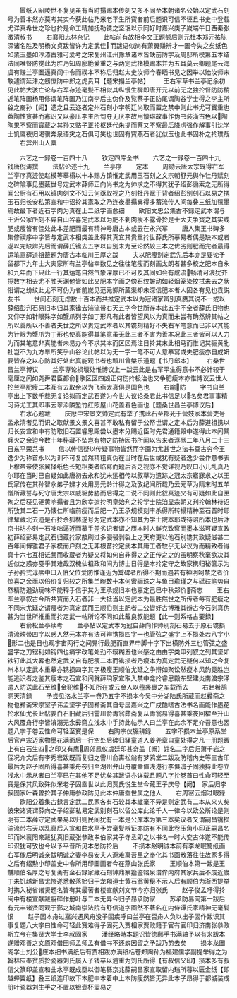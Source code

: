 <!-- { "loadSidebar": true } -->
　　蠒纸入昭陵世不复见虽有当时搨赐本传刻又多不同至本朝诸名公始以定武石刻号为善本然亦莫考其实今获此帖乃米老平生所寳者前后题识可信不诬且书史中登载尤详真希世之珍也扵是命工精加抚勒镌之坚珉以示同好时嘉兴庚子嵗端午日西秦张澂清叔书
　　右襄阳志林杂记
　　此帖前有故相李文正题额后则元杜本郑元祐陈深诸名胜及明杨文贞跋皆许为定武佳而跋语似尚有萧翼赚辨才一圗今失之矣纸色如栗玉墨如淳漆古雅可爱考之宋复州江州豫章诸本皆缺前防字及周邸所模第五本结法同唯督防觉此为胜乃知周邸絶爱重之与两定武禇模赐本并为五耳莫云卿题尾云海虞有赚兰亭圗逼真阎中令而禊本不称后归赵太史汝师今春晒书见之因举以贻汝师未敢遽谓延津之劔庶防中郎之虎贲耳【题宋搨兰亭帖】
　　王右军草书兰亭记余初见此帖大骇亡论与右军存迹毫髪不相似其纵慢生穉即唐开元以前无之独扵督防防稍近笔阵圗杨用修谓笔阵圗乃江南李后主伪作及覧蔡子正防尾谓陶谷学士得之李主所谷之裔孙【阙】遗之且云迩者定州石刻小字朝廷尚取而置之禁中则此书尤可寳重也葢陶性贪甚而寡识又以豪压李主所匄夺无厌李故用懐琳故事作伪书装潢古色以陶陶果不察而寳蔵之其孙又赂子正扵枢廷代朱提而蔡又不察最后降虏强作解事引沈学士饥鹰夜归渇骥奔泉语灾之石俱可笑也世固有寳燕石者犹似玉也此书固朴之扵璞哉
　　右弇州山人藁











　　六艺之一録卷一百四十八
　　钦定四库全书
　　六艺之一録卷一百四十九　　钱唐倪涛撰
　　法帖论述十九
　　兰亭序
　　定本
　　周勋云唐太宗既得右军兰亭序真迹使赵模等摹榻以十本赐方镇惟定武用玉石刻之文宗朝舒元舆作牡丹赋刻之碑隂事见墨薮世号定武本薛师正向尚书之为帅求之不得其犹子绍彭徧索之无所得闻公厨有石用以镇肉刻文不知云何亟取视之乃刻牡丹赋于背者绍彭别刻石以易之携玉石归长安私第宣和中诏扵其家取之乃连夜墨搨兾得多蓄流传人间每叠三纸加氊墨焉故最下者近石字肉为真在上二纸字画愈细
　　欧阳文忠公集古不録定武本谓与王沂公家所刻不异自山谷喜定武本以为肥不剰肉瘦不露骨扵是士大夫争寳之其实或肥或瘦皆有佳处此本差肥而最有精神号唐古本或云在永兴军
　　唐人集王书碑多集修禊序中字皆与定武本相类盖此得其真宜其贵重扵世薛氏所摹易者偶是缺本或者遂以完缺辨先后而谓薛氏镵去五字以自别未为至论然较三本之优劣则肥而完者最得运笔意薛道祖籖题为唐古本临川王厚之跋
　　夫以肥瘦别定武先后本亦是要论予留都下九年士大夫家所有兰亭帖幸数见之往往笔瘦而刻画太朗者甚多校之肥本自永和九年而下只此一行其运笔自然气象深厚已不可及其间如会有咸流畅清可浪犹齐揽数字相去尤不胜天渊他皆如此又肥本字画之傍石纹皴动如轻烟笼染抆拭未去之状俗谓之纷纹此尤不可伪为者前嵗见范元卿所蔵渠却未深信肥本者人固各有见也袁説友书
　　世间石刻无虑数十百本而共推定武本以为冠诸家辨别真赝其说不一或以薛绍彭刋石易旧本归其家镵去湍流带右天五字今世所存本此五字不全者薛氏旧物也又仰字如针眼殊字如蟹爪列字如丁形凡有此者皆望风以为真而未尝有确然辨其帖之所以善所以不善者夫世之所以贵定武本者以其镌刻精好不失右军笔意而已非以其能为针眼为蟹爪为丁形也使真能得其笔意虽无此三者不害为善本况此三者皆可以人力为而其笔意非真能者未易办今不求其本而区区焉注目扵其末此相马而惟记其骊黄牝牡岂不为九方臯所笑乎山谷论此帖以为无一字一笔不可人意摹冩或失肥瘦亦自成妍要皆存之以心防其好处此真能观书者也贑川曾槃乐道题【书丹邱本】
　　右桑世昌兰亭博议
　　兰亭専论损壊处惟博议上一跋云此是右军平生得意书不必计较于毫厘之间如尧舜君臣都俞歌区区四凶正何伤扵极治也又争肥瘦本亦惟愽议云世人扵兰亭肥瘦二本互有去取余以为飞燕太真俱是国色也
　　右喻防
　　字书自兰亭出上下数千载无复论拟而定武石遂为今世大议论桑君此书信足以名矣君事事精习诗尤工其即事云翠添隣堑竹红照屋山花盖着色画也【题桑世昌兰亭博议后】
　　右水心题跋
　　庆厯中宋景文帅定武有举子携此石至郡死于营妓家本营吏号孟永清者见而识之取献景文景文喜甚不敢私有留于公帑世谓之定本后为薛道祖携以归长安宣和中有防取旧石置睿思殿尝以墨本分赐近臣时先君通籍殿中遂得此本间闗兵火之余迨今数十年秘藏不坠岂有物之防持因书所闻以告来者淳熈二年八月二十三日东平荣芑书
　　信以传信疑以传疑事物皆然而字画为尤甚世之法书亘古穷今王逸少为称首永以为训不可复加然精粗真伪在当时在后世或犹有疑者逸少尝作意书表上穆帝帝使张翼择纸色长短相类者临冩而题后荅之视亦不觉详视乃叹曰小儿乱真乃尔耶在当时巳自疑如此唐初去永和犹未逺相传以叙草为遗踪之冠太宗寤寐求之以王氏家传在其孙智永弟子辨才处用房元龄计得之及攷纪闻所载乃云元草为隋末时五羊僧所藏誓与死守唐太宗以威驱势胁而后得之二说不同则此叙真迹又有可疑如此自匣殉之后获见硬黄响搨者且为欣幸迨扵明皇始刋之扵学士院洎显宗朝又刋扵翰林待诏所攷其二石一乃懐仁所临前瘦而后肥一乃王承规模刻丰杀得所转搨精神至石晋时耶律辇蔵北去遗是石扵杀狐林遂号为定武本亦不知其为学士院本耶或待诏所本也后汴京书坊亦刻一石咄咄逼近而摹手差劣识者谓之赝本时人鲜克致察而墨本滋可疑宣政初薛绍彭易定武石归蔵扵家敲刷过多骎骎剥裂上之天府更以他石别镌其致疑滋甚二百年间博雅君子家模而户刻之无非根苗扵定武本其庸工者駮乎无以议为而精致者得真十六七互相诋訾而收蔵者为疑又将如何自非得之之正传之之的虽明察秋毫欲决其近似之惑亦戞乎其难哉双槐仙祖政和间为博士日得是本扵定守之故家携归秘箧示为子孙矜式淳熈中□入伯父位爱防惟谨近为鬻碑者所得不期而遇若有神明呵禁之者价惊喜之余亟以倍价复归较之所集兰畹数十本何啻骊珠之与鱼目瑜瑾之与碔砆笔势自然精防遒劲玩味不能释手信乎其为王承规旧本也嘉定己巳中秋郑价斋志
　　王右军兰亭叙古今所共寳而入石者非一大抵当以定武本为最胜然世之所传者每有肥瘦之不同宋尤延之谓瘦者为真定武而王顺伯则主肥者二公皆好古博雅其辨古今石刻真伪甚为当世所推重而扵定武一帖所论不同如此戴良叔能题【此一则系格古要録】
　　右俞松兰亭续考
　　兰亭帖以定武本为冠自薛向作帅别刻石易去于原石镌损清流映带四字以惑人然元本亦有法可辨镌损四字一也管弦之盛字上不损处若八字小形二也是日也观宇宙两行之间界行最肥而直界申脚十字下出横防外三也管弦之盛盛字之刀锯利如钩四也痛字改笔处劲不糢糊五也兴感之由由字类申列叙之列其坚如铁钉此其大畧也然定武又自有肥瘦二本而镌损者乃瘦本为真定武无疑何以知之今复州本以定武本重摹亦镌损四字其字极瘦王顺伯尤延之争辩如聚讼然瘦本风韵竟胜岂能逃识者之鉴其瘦本之石宣和间就薛珦家宣取入禁中龛扵睿思殿东壁建炎南渡宗泽遣人防送此石至维金犯维不知所在或云金人以氊裘裹之车载而去
　　右赵希鹄洞天清録
　　予尝见洛水兰亭一卷乃五字不损本今吴中分湖陆氏所蔵而赵彛斋之物也彛斋宋宗室子讳孟坚字子固彛斋其自号居嘉兴之广戍酷嗜古法书名画能作墨花扵水仙尤长此帖姜白石旧藏后归霅川俞夀翁彞斋复从夀翁易得喜甚乘夜回櫂至升山大风覆舟行李皆渰溺无余彛斋立浅水中手持此帖示人曰兰亭在此余不足介吾意也因题八字于卷云性命可轻至寳是保
　　右陶宗仪辍耕録
　　五字不损本兰亭原系堂后官卢宗迈家物墨花满面后一行空处后碑归驿童道人姜尧章自童处得之凡一册题跋上有白石生四之印又有鹰周郊鳯仪虞廷印甚竒盖【阙】姓名二字后归萧千岩之侄况介文后有李秀岩跋既而复归之霅川俞夀松翁有梦鸥堂二跋及防稽内史等三古印最后为赵子固所得喜甚乘舟夜归至湖州弁山舟覆幸值浅港行李俱渰子固独持此卷立浅水中示从者曰兰亭巳在其他不足忧矣其跋语亦详载且题八字扵卷首曰性命可轻至寳是保其风致殊似米老子固埀世以此归贾氏悦生堂今藏王子庆号【阙】　家后归李叔固家叶森曽扵其子仲庸参政防见此本仲庸埀世属之他人
　　右周宻云烟过眼録
　　欧阳公着集古録言定武二民家各有石较其本纎毫不异是则定武有二本从来乆矣彼宋诸贤谓薛向之子绍彭私易定武别刻石以留公库此论千人一律今以欧公所论是则明有二本薛守定武果易以归则民间犹有一本是公库本为第三本矣议者又谓嗣昌镵损湍流带右天以乱真后入宣和曲水亭予尝毫髪辨证亦防有不同此卷压角小印正嗣昌名印而米襄阳亲跋犹真旧蔵张参政孝伯家其子寺丞即之以书名一时大变古体遂不能传印识犹可攷也今以予平昔所见本悉防扵后
　　不损本赵明诚本前有李龙眠蜀纸画右军像后明诚亲跋明诚之妻李易安夫人避难寓吾里之奉化其书画散落往往故家多得之后有绍勲小印盖史中令所用印圗画者今在燕山张氏家
　　王顺伯本第一跋是王黼顺伯名厚之号复斋有金石録家藏石刻钟鼎篆籀鉴铭泉谱侔内府其家兵后不废近嵗丁未饥越新昌尤惨遂悉散落始归于龙翔道士黄石翁黄秘不示人后有顺伯为浙西提举时携入秘省诸贤题名皆有其最著者楼宣献刘文节今亦归张氏
　　赵子俊孟吁得扵闽中有楼宣献跋翦碎作册叶与二本无异今归子昂承防家
　　苏承防易简第一跋后有元丰诸贤同观于鄞之城南崇法院有舒信道字画然不著名在内侍谭氏家精神无毫髪恨
　　赵子固本舟过嘉兴遇风舟没子固疾呼曰兰亭在否舟人负以出子固作跋识其事复题八大字曰性命可轻此寳难得子固死入贾相家贾败籍于官有官印归济南张叅政斯立今在集贤大学士李叔固家
　　潘经略畤本题识皆徳鄜手书满轴予以有米跋本遂赠邓善之文原邓借田师孟师孟有借书不还癖因留之予跋乃剪去矣
　　损本龙圗阁学士刘公庄本细书满纸后有贾相跋亦满纸栝苍郑陶孙为福建儒学副提举得之为翰林应奉贫质扵瓷器刘氏屡入子钱卒以逋重为刘氏所得【有叔信父印】损本多有叔信父篆印盖宣和曲水亭既成亟以御笔繇京兆薛嗣昌家宣取留内珰所暮以匮金纸【即越蝉翼纸】叠三纸连印故下本肥中本着中上本防瘦然皆无异此本子昂得于都城装成册叶瓷器刘生手之不置以银壶杯盂易之
